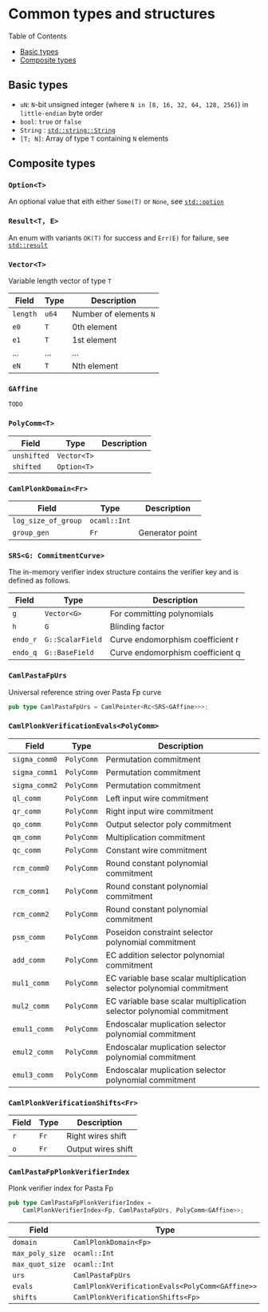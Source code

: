 # Common types and structures

Table of Contents
* [Basic types](#basic-types)
* [Composite types](#composite-types)

## Basic types

* `uN`: `N`-bit unsigned integer (where `N in [8, 16, 32, 64, 128, 256]`) in `little-endian` byte order
* `bool`: `true` or `false`
* `String` : [`std::string::String`](https://doc.rust-lang.org/std/string/struct.String.html)
* `[T; N]`: Array of type `T` containing `N` elements

## Composite types

### `Option<T>`

An optional value that eith either `Some(T)` or `None`, see [`std::option`](https://doc.rust-lang.org/std/option/)

### `Result<T, E>`

An enum with variants `OK(T)` for success and `Err(E)` for failure, see [`std::result`](https://doc.rust-lang.org/std/result/)

### `Vector<T>`

Variable length vector of type `T`

| Field     | Type  | Description |
| - | - | - |
| `length`  | `u64` | Number of elements `N` |
| `e0`      | `T`   | 0th element |
| `e1`      | `T`   | 1st element |
| ...       | ...   | ... |
| `eN`      | `T`   | Nth element|

### `GAffine`

`TODO`

### `PolyComm<T>`

| Field       | Type        | Description |
| - | - | - |
| `unshifted` | `Vector<T>` | |
| `shifted`   | `Option<T>` | |

### `CamlPlonkDomain<Fr>`

| Field       | Type        | Description |
| - | - | - |
| `log_size_of_group` | `ocaml::Int` | |
| `group_gen`         | `Fr`         | Generator point |

### `SRS<G: CommitmentCurve>`

The in-memory verifier index structure contains the verifier key and is defined as follows.

| Field    | Type             | Description |
| - | -    | - |
| `g`      | `Vector<G>`      | For committing polynomials |
| `h`      | `G`              | Blinding factor |
| `endo_r` | `G::ScalarField` | Curve endomorphism coefficient r |
| `endo_q` | `G::BaseField`   | Curve endomorphism coefficient q |


### `CamlPastaFpUrs`

Universal reference string over Pasta Fp curve

```rust
pub type CamlPastaFpUrs = CamlPointer<Rc<SRS<GAffine>>>;
```

### `CamlPlonkVerificationEvals<PolyComm>`

| Field | Type  | Description |
| - | - | - |
| `sigma_comm0` | `PolyComm` | Permutation commitment |
| `sigma_comm1` | `PolyComm` | Permutation commitment |
| `sigma_comm2` | `PolyComm` | Permutation commitment |
| `ql_comm`     | `PolyComm` | Left input wire commitment |
| `qr_comm`     | `PolyComm` | Right input wire commitment |
| `qo_comm`     | `PolyComm` | Output selector poly commitment |
| `qm_comm`     | `PolyComm` | Multiplication commitment |
| `qc_comm`     | `PolyComm` | Constant wire commitment |
| `rcm_comm0`   | `PolyComm` | Round constant polynomial commitment |
| `rcm_comm1`   | `PolyComm` | Round constant polynomial commitment |
| `rcm_comm2`   | `PolyComm` | Round constant polynomial commitment |
| `psm_comm`    | `PolyComm` | Poseidon constraint selector polynomial commitment |
| `add_comm`    | `PolyComm` | EC addition selector polynomial commitment |
| `mul1_comm`   | `PolyComm` | EC variable base scalar multiplication selector polynomial commitment |
| `mul2_comm`   | `PolyComm` | EC variable base scalar multiplication selector polynomial commitment |
| `emul1_comm`  | `PolyComm` | Endoscalar muplication selector polynomial commitment |
| `emul2_comm`  | `PolyComm` | Endoscalar muplication selector polynomial commitment |
| `emul3_comm`  | `PolyComm` | Endoscalar muplication selector polynomial commitment |

### `CamlPlonkVerificationShifts<Fr>`

| Field | Type | Description |
| - | - | - |
| `r`   | `Fr` | Right wires shift |
| `o`   | `Fr` | Output wires shift |

### `CamlPastaFpPlonkVerifierIndex`

Plonk verifier index for Pasta Fp

```rust
pub type CamlPastaFpPlonkVerifierIndex =
    CamlPlonkVerifierIndex<Fp, CamlPastaFpUrs, PolyComm<GAffine>>;
```

| Field           | Type                  | Description |
| - | - | - |
| `domain`        | `CamlPlonkDomain<Fp>` | |
| `max_poly_size` | `ocaml::Int` | |
| `max_quot_size` | `ocaml::Int` | |
| `urs`           | `CamlPastaFpUrs` | |
| `evals`         | `CamlPlonkVerificationEvals<PolyComm<GAffine>>` | |
| `shifts`        | `CamlPlonkVerificationShifts<Fp>` | |
